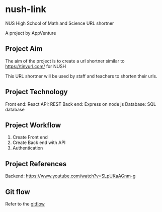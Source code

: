 # nush-link

NUS High School of Math and Science URL shortner

A project by AppVenture

## Project Aim

The aim of the project is to create a url shortner similar to https://tinyurl.com/ for NUSH

This URL shortner will be used by staff and teachers to shorten their urls.

## Project Technology

Front end: React
API: REST
Back end: Express on node js
Database: SQL database

## Project Workflow

1. Create Front end
2. Create Back end with API
3. Authentication

## Project References

Backend: https://www.youtube.com/watch?v=SLpUKaAGnm-g

## Git flow

Refer to the [gitflow](docs/gitflow.md)
